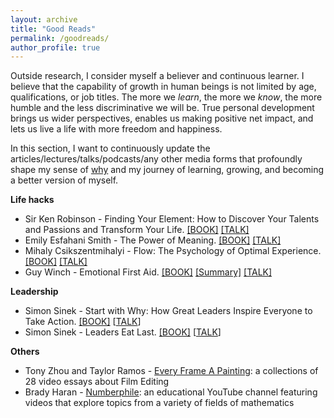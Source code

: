 ```yaml
---
layout: archive
title: "Good Reads"
permalink: /goodreads/
author_profile: true
---
```


Outside research, I consider myself a believer and continuous learner. 
I believe that the capability of growth in human beings is not limited by age, qualifications, or job titles. 
The more we *learn*, the more we *know*, the more humble and the less discriminative we will be. 
True personal development brings us wider perspectives, enables us making positive net impact, and lets us live a life with more freedom and happiness.

In this section, I want to continuously update the articles/lectures/talks/podcasts/any other media forms that profoundly shape my sense of [why](https://simonsinek.com/books/start-with-why/) 
and my journey of learning, growing, and becoming a better version of myself.


**Life hacks**
* Sir Ken Robinson - Finding Your Element: How to Discover Your Talents and Passions and Transform Your Life. [[BOOK]](https://www.amazon.com/Finding-Your-Element-Discover-Transform/dp/0143125516) [[TALK]](https://www.youtube.com/watch?v=-M8Hl5MUr8w)
* Emily Esfahani Smith - The Power of Meaning. [[BOOK]](https://www.goodreads.com/book/show/36228575-the-power-of-meaning) [[TALK]](https://www.youtube.com/watch?v=y9Trdafp83U)
* Mihaly Csikszentmihalyi - Flow: The Psychology of Optimal Experience. [[BOOK]](https://www.goodreads.com/book/show/66354.Flow) [[TALK]](https://www.youtube.com/watch?v=I_u-Eh3h7Mo)
* Guy Winch - Emotional First Aid. [[BOOK]](https://www.guywinch.com/books/emotional-first-aid/) [[Summary]](https://ideas.ted.com/7-ways-to-practice-emotional-first-aid/) [[TALK]](https://www.youtube.com/watch?v=F2hc2FLOdhI)

**Leadership**
* Simon Sinek - Start with Why: How Great Leaders Inspire Everyone to Take Action. [[BOOK]](https://www.amazon.com/Start-Why-Leaders-Inspire-Everyone/dp/1591846447)  [[TALK](https://www.youtube.com/watch?v=u4ZoJKF_VuA)]
* Simon Sinek - Leaders Eat Last. [[BOOK]](https://simonsinek.com/books/leaders-eat-last/) [[TALK](https://www.youtube.com/watch?v=ReRcHdeUG9Y)] 
<!-- * Marshall B. Rosenberg - Nonviolent Communication [[BOOK]](https://www.amazon.ca/dp/189200528X/?tag=wwwinccom-20) -->

**Others**
* Tony Zhou and Taylor Ramos - [Every Frame A Painting](https://www.youtube.com/c/everyframeapainting): a collections of 28 video essays about Film Editing 
* Brady Haran - [Numberphile](https://www.youtube.com/c/numberphile/featured): an educational YouTube channel featuring videos that explore topics from a variety of fields of mathematics
